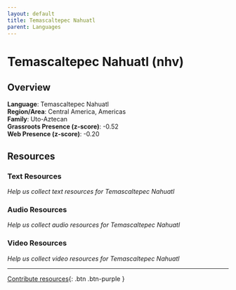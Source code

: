 ```yaml
---
layout: default
title: Temascaltepec Nahuatl
parent: Languages
---
```


# Temascaltepec Nahuatl (nhv)

## Overview

**Language**: Temascaltepec Nahuatl  
**Region/Area**: Central America, Americas  
**Family**: Uto-Aztecan  
**Grassroots Presence (z-score)**: -0.52  
**Web Presence (z-score)**: -0.20  

## Resources

### Text Resources
*Help us collect text resources for Temascaltepec Nahuatl*

### Audio Resources
*Help us collect audio resources for Temascaltepec Nahuatl*

### Video Resources
*Help us collect video resources for Temascaltepec Nahuatl*

---

[Contribute resources](https://forms.office.com/e/1SfLJx3u1r){: .btn .btn-purple }
